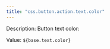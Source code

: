 ```yaml
---
title: "css.button.action.text.color"
---
```


Description: Button text color:

Value: `${base.text.color}`